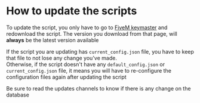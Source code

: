 # How to update the scripts

To update the script, you only have to go to [FiveM keymaster](https://keymaster.fivem.net/asset-grants) and redownload the script. The version you download from that page, will **always** be the latest version available

If the script you are updating has `current_config.json` file, you have to keep that file to not lose any change you've made.\
Otherwise, if the script doesn't have any `default_config.json` or `current_config.json` file, it means you will have to re-configure the configuration files again after updating the script

Be sure to read the updates channels to know if there is any change on the database
